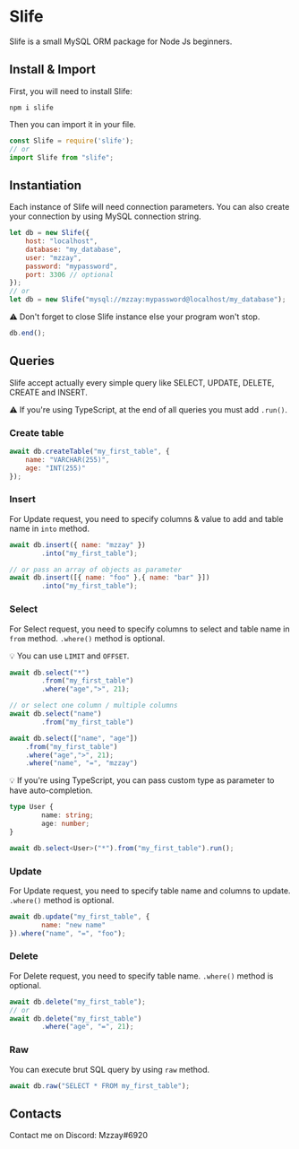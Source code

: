 # Slife

Slife is a small MySQL ORM package for Node Js beginners.

## Install & Import
First, you will need to install Slife:
```
npm i slife
```

Then you can import it in your file.
```js
const Slife = require('slife');
// or
import Slife from "slife";
```

## Instantiation
Each instance of Slife will need connection parameters. You can also create your connection by using MySQL connection string.
```js
let db = new Slife({
    host: "localhost",
    database: "my_database",
    user: "mzzay",
    password: "mypassword",
    port: 3306 // optional
});
// or
let db = new Slife("mysql://mzzay:mypassword@localhost/my_database");
```
⚠ Don't forget to close Slife instance else your program won't stop.
```js
db.end();
```
## Queries
Slife accept actually every simple query like SELECT, UPDATE, DELETE, CREATE and INSERT.

⚠ If you're using TypeScript, at the end of all queries you must add `.run()`. 

### Create table
```js
await db.createTable("my_first_table", {
    name: "VARCHAR(255)",
    age: "INT(255)"
});
```

### Insert
For Update request, you need to specify columns & value to add and table name in `into` method.

```js
await db.insert({ name: "mzzay" })
        .into("my_first_table");

// or pass an array of objects as parameter
await db.insert([{ name: "foo" },{ name: "bar" }])
        .into("my_first_table");
```

### Select
For Select request, you need to specify columns to select and table name in `from` method. `.where()` method is optional.

💡 You can use `LIMIT` and `OFFSET`. 

```js
await db.select("*")
        .from("my_first_table")
        .where("age",">", 21);

// or select one column / multiple columns
await db.select("name")
        .from("my_first_table")

await db.select(["name", "age"])
    .from("my_first_table")
    .where("age",">", 21);
    .where("name", "=", "mzzay")
```

💡 If you're using TypeScript, you can pass custom type as parameter to have auto-completion.

```ts
type User {
        name: string;
        age: number;
}

await db.select<User>("*").from("my_first_table").run();
```
### Update
For Update request, you need to specify table name and columns to update. `.where()` method is optional.
```js
await db.update("my_first_table", {
        name: "new name"
}).where("name", "=", "foo");
```

### Delete
For Delete request, you need to specify table name. `.where()` method is optional.
```js
await db.delete("my_first_table");
// or
await db.delete("my_first_table")
        .where("age", "=", 21);
```

### Raw
You can execute brut SQL query by using `raw` method.
```js
await db.raw("SELECT * FROM my_first_table");
```

## Contacts
Contact me on Discord: Mzzay#6920